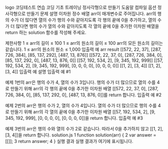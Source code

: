 logo
코딩테스트 연습
코딩 기초 트레이닝
정사각형으로 만들기
도움말
컴파일 옵션
정사각형으로 만들기
문제 설명
이차원 정수 배열 arr이 매개변수로 주어집니다. arr의 행의 수가 더 많다면 열의 수가 행의 수와 같아지도록 각 행의 끝에 0을 추가하고, 열의 수가 더 많다면 행의 수가 열의 수와 같아지도록 각 열의 끝에 0을 추가한 이차원 배열을 return 하는 solution 함수를 작성해 주세요.

제한사항
1 ≤ arr의 길이 ≤ 100
1 ≤ arr의 원소의 길이 ≤ 100
arr의 모든 원소의 길이는 같습니다.
1 ≤ arr의 원소의 원소 ≤ 1,000
입출력 예
arr	result
[[572, 22, 37], [287, 726, 384], [85, 137, 292], [487, 13, 876]]	[[572, 22, 37, 0], [287, 726, 384, 0], [85, 137, 292, 0], [487, 13, 876, 0]]
[[57, 192, 534, 2], [9, 345, 192, 999]]	[[57, 192, 534, 2], [9, 345, 192, 999], [0, 0, 0, 0], [0, 0, 0, 0]]
[[1, 2], [3, 4]]	[[1, 2], [3, 4]]
입출력 예 설명
입출력 예 #1

예제 1번의 arr은 행의 수가 4, 열의 수가 3입니다. 행의 수가 더 많으므로 열의 수를 4로 만들기 위해 arr의 각 행의 끝에 0을 추가한 이차원 배열 [[572, 22, 37, 0], [287, 726, 384, 0], [85, 137, 292, 0], [487, 13, 876, 0]]를 return 합니다.
입출력 예 #2

예제 2번의 arr은 행의 수가 2, 열의 수가 4입니다. 열의 수가 더 많으므로 행의 수를 4로 만들기 위해 arr의 각 열의 끝에 0을 추가한 이차원 배열 [[57, 192, 534, 2], [9, 345, 192, 999], [0, 0, 0, 0], [0, 0, 0, 0]]을 return 합니다.
입출력 예 #3

예제 3번의 arr은 행의 수와 열의 수가 2로 같습니다. 따라서 0을 추가하지 않고 [[1, 2], [3, 4]]을 return 합니다.
solution.js
1
function solution(arr) {
2
    var answer = [[]];
3
    return answer;
4
}
실행 결과
실행 결과가 여기에 표시됩니다.